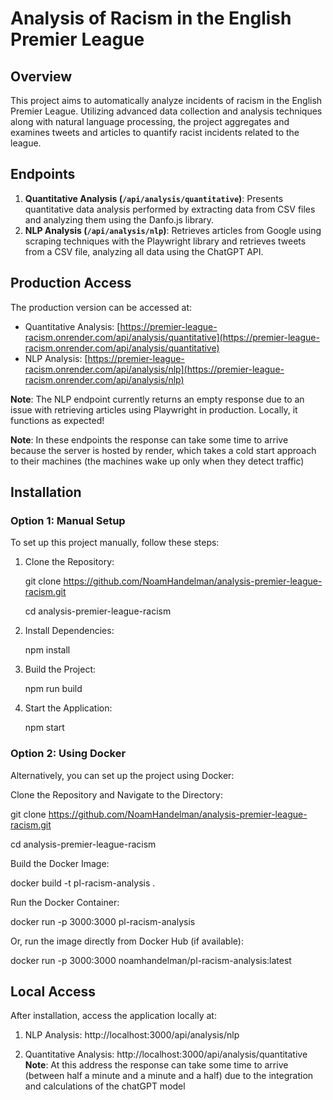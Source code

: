 # Analysis of Racism in the English Premier League

## Overview

This project aims to automatically analyze incidents of racism in the English Premier League. Utilizing advanced data collection and analysis techniques along with natural language processing, the project aggregates and examines tweets and articles to quantify racist incidents related to the league.

## Endpoints

1. **Quantitative Analysis (`/api/analysis/quantitative`)**: Presents quantitative data analysis performed by extracting data from CSV files and analyzing them using the Danfo.js library.
2. **NLP Analysis (`/api/analysis/nlp`)**: Retrieves articles from Google using scraping techniques with the Playwright library and retrieves tweets from a CSV file, analyzing all data using the ChatGPT API.

## Production Access

The production version can be accessed at:

- Quantitative Analysis: [https://premier-league-racism.onrender.com/api/analysis/quantitative](https://premier-league-racism.onrender.com/api/analysis/quantitative)
- NLP Analysis: [https://premier-league-racism.onrender.com/api/analysis/nlp](https://premier-league-racism.onrender.com/api/analysis/nlp)

**Note**: The NLP endpoint currently returns an empty response due to an issue with retrieving articles using Playwright in production. Locally, it functions as expected!

**Note**: In these endpoints the response can take some time to arrive because the server is hosted by render, which takes a cold start approach to their machines (the machines wake up only when they detect traffic)

## Installation

### Option 1: Manual Setup

To set up this project manually, follow these steps:

1. Clone the Repository:

   git clone https://github.com/NoamHandelman/analysis-premier-league-racism.git

   cd analysis-premier-league-racism

2. Install Dependencies:

   npm install

3. Build the Project:

   npm run build

4. Start the Application:

   npm start

### Option 2: Using Docker

Alternatively, you can set up the project using Docker:

Clone the Repository and Navigate to the Directory:

git clone https://github.com/NoamHandelman/analysis-premier-league-racism.git

cd analysis-premier-league-racism

Build the Docker Image:

docker build -t pl-racism-analysis .

Run the Docker Container:

docker run -p 3000:3000 pl-racism-analysis

Or, run the image directly from Docker Hub (if available):

docker run -p 3000:3000 noamhandelman/pl-racism-analysis:latest

## Local Access

After installation, access the application locally at:

1. NLP Analysis: http://localhost:3000/api/analysis/nlp

2. Quantitative Analysis: http://localhost:3000/api/analysis/quantitative
   **Note**: At this address the response can take some time to arrive (between half a minute and a minute and a half) due to the integration and calculations of the chatGPT model
